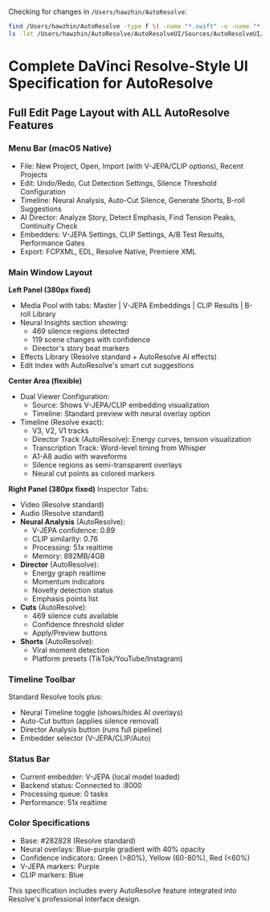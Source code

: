 Checking for changes in `/Users/hawzhin/AutoResolve`:

```bash
find /Users/hawzhin/AutoResolve -type f \( -name "*.swift" -o -name "*.py" \) -mmin -10
ls -lat /Users/hawzhin/AutoResolve/AutoResolveUI/Sources/AutoResolveUI/*.swift | head -5
```

# Complete DaVinci Resolve-Style UI Specification for AutoResolve

## Full Edit Page Layout with ALL AutoResolve Features

### Menu Bar (macOS Native)
- File: New Project, Open, Import (with V-JEPA/CLIP options), Recent Projects
- Edit: Undo/Redo, Cut Detection Settings, Silence Threshold Configuration
- Timeline: Neural Analysis, Auto-Cut Silence, Generate Shorts, B-roll Suggestions
- AI Director: Analyze Story, Detect Emphasis, Find Tension Peaks, Continuity Check
- Embedders: V-JEPA Settings, CLIP Settings, A/B Test Results, Performance Gates
- Export: FCPXML, EDL, Resolve Native, Premiere XML

### Main Window Layout

**Left Panel (380px fixed)**
- Media Pool with tabs: Master | V-JEPA Embeddings | CLIP Results | B-roll Library
- Neural Insights section showing:
  - 469 silence regions detected
  - 119 scene changes with confidence
  - Director's story beat markers
- Effects Library (Resolve standard + AutoResolve AI effects)
- Edit Index with AutoResolve's smart cut suggestions

**Center Area (flexible)**
- Dual Viewer Configuration:
  - Source: Shows V-JEPA/CLIP embedding visualization
  - Timeline: Standard preview with neural overlay option
- Timeline (Resolve exact):
  - V3, V2, V1 tracks
  - Director Track (AutoResolve): Energy curves, tension visualization
  - Transcription Track: Word-level timing from Whisper
  - A1-A8 audio with waveforms
  - Silence regions as semi-transparent overlays
  - Neural cut points as colored markers

**Right Panel (380px fixed)**
Inspector Tabs:
- Video (Resolve standard)
- Audio (Resolve standard)
- **Neural Analysis** (AutoResolve):
  - V-JEPA confidence: 0.89
  - CLIP similarity: 0.76
  - Processing: 51x realtime
  - Memory: 892MB/4GB
- **Director** (AutoResolve):
  - Energy graph realtime
  - Momentum indicators
  - Novelty detection status
  - Emphasis points list
- **Cuts** (AutoResolve):
  - 469 silence cuts available
  - Confidence threshold slider
  - Apply/Preview buttons
- **Shorts** (AutoResolve):
  - Viral moment detection
  - Platform presets (TikTok/YouTube/Instagram)

### Timeline Toolbar
Standard Resolve tools plus:
- Neural Timeline toggle (shows/hides AI overlays)
- Auto-Cut button (applies silence removal)
- Director Analysis button (runs full pipeline)
- Embedder selector (V-JEPA/CLIP/Auto)

### Status Bar
- Current embedder: V-JEPA (local model loaded)
- Backend status: Connected to :8000
- Processing queue: 0 tasks
- Performance: 51x realtime

### Color Specifications
- Base: #282828 (Resolve standard)
- Neural overlays: Blue-purple gradient with 40% opacity
- Confidence indicators: Green (>80%), Yellow (60-80%), Red (<60%)
- V-JEPA markers: Purple
- CLIP markers: Blue

This specification includes every AutoResolve feature integrated into Resolve's professional interface design.